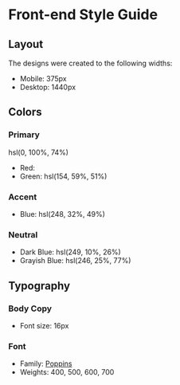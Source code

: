 # Front-end Style Guide

## Layout

The designs were created to the following widths:

- Mobile: 375px
- Desktop: 1440px

## Colors

### Primary
hsl(0, 100%, 74%) 
- Red: 
- Green: hsl(154, 59%, 51%)

### Accent

- Blue: hsl(248, 32%, 49%)

### Neutral

- Dark Blue: hsl(249, 10%, 26%) 
- Grayish Blue: hsl(246, 25%, 77%)

## Typography

### Body Copy

- Font size: 16px

### Font

- Family: [Poppins](https://fonts.google.com/specimen/Poppins)
- Weights: 400, 500, 600, 700
